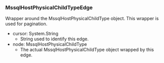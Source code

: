 ### MssqlHostPhysicalChildTypeEdge
Wrapper around the MssqlHostPhysicalChildType object. This wrapper is used for pagination.

- cursor: System.String
  - String used to identify this edge.
- node: MssqlHostPhysicalChildType
  - The actual MssqlHostPhysicalChildType object wrapped by this edge.
